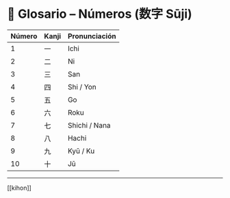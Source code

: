 # 🔢 Glosario – Números (数字 Sūji)

| Número | Kanji | Pronunciación |
|--------|-------|----------------|
| 1      | 一    | Ichi           |
| 2      | 二    | Ni             |
| 3      | 三    | San            |
| 4      | 四    | Shi / Yon      |
| 5      | 五    | Go             |
| 6      | 六    | Roku           |
| 7      | 七    | Shichi / Nana  |
| 8      | 八    | Hachi          |
| 9      | 九    | Kyū / Ku       |
| 10     | 十    | Jū             |


---
[[kihon]]